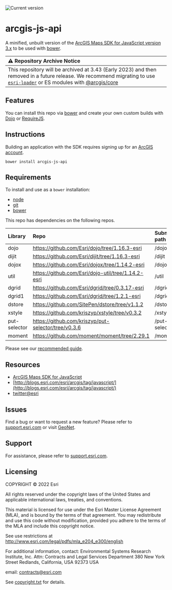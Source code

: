 ![Current version](https://img.shields.io/github/package-json/v/Esri/arcgis-js-api/master?label=Current%20version)

# arcgis-js-api

A minified, unbuilt version of the [ArcGIS Maps SDK for JavaScript version 3.x](https://developers.arcgis.com/javascript/3/) to be used with [bower](http://bower.io).

| :warning:  Repository Archive Notice   |
| :-----------------------------------------|
| This repository will be archived at 3.43 (Early 2023) and then removed in a future release. We recommend migrating to use [`esri-loader`](https://github.com/Esri/esri-loader) or ES modules with [@arcgis/core](https://www.npmjs.com/package/@arcgis/core) |

## Features
You can install this repo via [bower](http://bower.io/) and create your own custom builds with [Dojo](http://dojotoolkit.org/) or [RequireJS](http://requirejs.org/).

## Instructions

Building an application with the SDK requires signing up for an [ArcGIS account](https://developers.arcgis.com).

`bower install arcgis-js-api`

## Requirements

To install and use as a `bower` installation:

* [node](http://nodejs.org/)
* [git](http://git-scm.org/)
* [bower](http://bower.io/)

This repo has dependencies on the following repos.

| Library | Repo | Submodule path |
| :------ |:---- |:-------------- |
| dojo  | https://github.com/Esri/dojo/tree/1.16.3-esri   | /dojo |
| dijit | https://github.com/Esri/dijit/tree/1.16.3-esri  | /dijit |
| dojox | https://github.com/Esri/dojox/tree/1.14.2-esri  | /dojox |
| util | https://github.com/Esri/dojo-util/tree/1.14.2-esri    | /util |
| dgrid | https://github.com/Esri/dgrid/tree/0.3.17-esri  | /dgrid |
| dgrid1 | https://github.com/Esri/dgrid/tree/1.2.1-esri  | /dgrid |
| dstore | https://github.com/SitePen/dstore/tree/v1.1.2 | /dstore |
| xstyle | https://github.com/kriszyp/xstyle/tree/v0.3.2 | /xstyle |
| put-selector | https://github.com/kriszyp/put-selector/tree/v0.3.6 | /put-selector |
| moment | https://github.com/moment/moment/tree/2.29.1 | /moment |

Please see our [recommended guide](https://developers.arcgis.com/javascript/latest/guide/using-bower/index.html).

## Resources

* [ArcGIS Maps SDK for JavaScript](https://developers.arcgis.com/javascript/3/)
* [http://blogs.esri.com/esri/arcgis/tag/javascript/](http://blogs.esri.com/esri/arcgis/tag/javascript/)
* [twitter@esri](http://twitter.com/esri)

## Issues

Find a bug or want to request a new feature?  Please refer to [support.esri.com](http://support.esri.com/) or visit [GeoNet](https://geonet.esri.com/community/developers/web-developers/arcgis-api-for-javascript).

## Support
For assistance, please refer to [support.esri.com](http://support.esri.com/).

## Licensing
COPYRIGHT © 2022 Esri

All rights reserved under the copyright laws of the United States
and applicable international laws, treaties, and conventions.

This material is licensed for use under the Esri Master License
Agreement (MLA), and is bound by the terms of that agreement.
You may redistribute and use this code without modification,
provided you adhere to the terms of the MLA and include this
copyright notice.

See use restrictions at http://www.esri.com/legal/pdfs/mla_e204_e300/english

For additional information, contact:
Environmental Systems Research Institute, Inc.
Attn: Contracts and Legal Services Department
380 New York Street
Redlands, California, USA 92373
USA

email: contracts@esri.com

See [copyright.txt](copyright.txt) for details.
